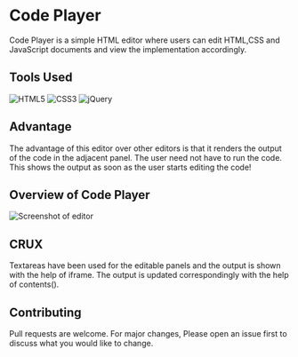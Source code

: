 # Code Player

Code Player is a simple HTML editor where users can edit HTML,CSS and JavaScript documents and view the implementation accordingly.

## Tools Used
![HTML5](https://icon-library.net/images/html5-icon/html5-icon-0.jpg)
![CSS3](https://seeklogo.com/images/C/css3-logo-8724075274-seeklogo.com.png)
![jQuery](https://openjsf.org/wp-content/uploads/sites/84/2019/10/jquery-logo-vertical_large_square.png)

## Advantage 

The advantage of this editor over other editors is that it renders the output of the code in the adjacent panel. The user need not have to run the code. This shows the output as soon as the user starts editing the code!

## Overview of Code Player
![Screenshot of editor](https://i.imgur.com/Y7R9OfA.png)

## CRUX

Textareas have been used for the editable panels and the output is shown with the help of iframe. The output is updated correspondingly with the help of contents().

## Contributing

Pull requests are welcome. For major changes, Please open an issue first to discuss what you would like to change.
